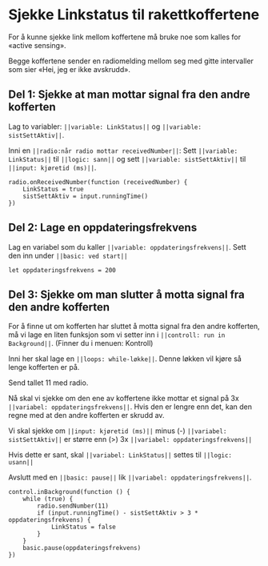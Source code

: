 # Sjekke Linkstatus til rakettkoffertene

For å kunne sjekke link mellom koffertene må bruke noe som kalles for «active sensing». 

Begge koffertene sender en radiomelding mellom seg med gitte intervaller som sier «Hei, jeg er ikke avskrudd». 


## Del 1: Sjekke at man mottar signal fra den andre kofferten

Lag to variabler: ``||variable: LinkStatus||`` og ``||variable: sistSettAktiv||``. 

Inni en ``||radio:når radio mottar receivedNumber||``: Sett ``||variable: LinkStatus||`` til ``||logic: sann||`` og sett ``||variable: sistSettAktiv||`` til ``||input: kjøretid (ms)||``.

```blocks
radio.onReceivedNumber(function (receivedNumber) {
    LinkStatus = true
    sistSettAktiv = input.runningTime()
})
```

## Del 2: Lage en oppdateringsfrekvens

Lag en variabel som du kaller ``||variable: oppdateringsfrekvens||``. Sett den inn under  ``||basic: ved start||``

```block
let oppdateringsfrekvens = 200
```

## Del 3: Sjekke om man slutter å motta signal fra den andre kofferten 

For å finne ut om kofferten har sluttet å motta signal fra den andre kofferten, må vi lage en liten funksjon som vi setter inn i  ``||controll: run in Background||``. (Finner du i menuen: Kontroll)

Inni her skal lage en  ``||loops: while-løkke||``. Denne løkken vil kjøre så lenge kofferten er på.

Send tallet 11 med radio. 

Nå skal vi sjekke om den ene av koffertene ikke mottar et signal på 3x ``||variabel: oppdateringsfrekvens||``. Hvis den er lengre enn det, kan den regne med at den andre kofferten er skrudd av.

Vi skal sjekke om ``||input: kjøretid (ms)||`` minus (-) ``||variabel: sistSettAktiv||`` er større enn (>) 3x ``||variabel: oppdateringsfrekvens||``

Hvis dette er sant, skal ``||variabel: LinkStatus||`` settes til ``||logic: usann||``

Avslutt med en ``||basic: pause||`` lik ``||variabel: oppdateringsfrekvens||``.


```blocks
control.inBackground(function () {
    while (true) {
        radio.sendNumber(11)
        if (input.runningTime() - sistSettAktiv > 3 * oppdateringsfrekvens) {
            LinkStatus = false
        }
    }
    basic.pause(oppdateringsfrekvens)
})
```